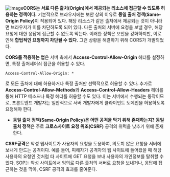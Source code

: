 ![image](https://github.com/user-attachments/assets/cb982e2f-f07c-4106-9c5e-804e670dbcca)<strong>CORS는 서로 다른 출처(Origin)에서 제공되는 리소스에 접근할 수 있도록 허용하는 정책이다.</strong>
기본적으로 브라우저에는 보안 상의 이유로 <strong>동일 출처 정책(Same-Origin Policy)</strong>이 적용되어 있다. 해당 리소스가 같은 출처에서 제공되는 것이 아니라면 브라우저가 이를 차단하도록 되어 있다.
다른 출처의 서버에 요청을 보낼 경우, 해당 요청에 대한 응답에 접근할 수 없도록 막는다. 이러한 정책은 보안을 강화하지만, 이로 인해 <strong>합법적인 요청까지 차단될 수 있다.</strong> 그런 상황을 해결하기 위해 CORS가 개발되었다.

<strong>CORS를 적용하는 법</strong>은 서버 측에서 <strong>Access-Control-Allow-Origin</strong> 헤더를 설정하면, 특정 출처세어싀 접근을 허용할 수 있다. 
```
Access-Control-Allow-Origin: *
```
로 모든 출처에 대해 허용하거나 특정 출처만 선택적으로 허용할 수 있다. 추가로 <strong>Access-Control-Allow-Methods</strong>와 <strong>Access-Control-Allow-Headers</strong> 헤더를 통해 HTTP 메소드나 특정 헤더를 허용할 수도 있다. 이는 서버에서 수행되는 동작이므로, 프론트엔드 개발자는 일반적으로 서버 개발자에게 클라이언트 도메인을 허용하도록 요청해야 한다.

* <strong>동일 출처 정책(Same-Origin Policy)은 어떤 공격을 막기 위해 존재하는지?</strong>
<strong>동일 출처 정책</strong>은 주로 <strong>크로스사이트 요청 위조(CSRF)</strong> 공격의 위력을 낮추기 위해 존재한다.

<strong>CSRF공격</strong>은 악성 웹사이트가 사용자의 요청을 도용하여, 의도치 않은 요청을 서버에 보내게 만드는 공격이다. 예를 들어, 피해자가 공격자의 웹 사이트에 들어왔을 때 해당 사용자의 요청인 것처럼 타 사이트에 GET 요청을 보내 사용자의 개인정보를 탈취할 수 있다.
SOP는 악성 사이트에서 임의로 다른 출처의 서버로 요청을 보내거나, 응답에 접근하는 것을 막아, CSRF 공격의 효과를 줄여준다.
